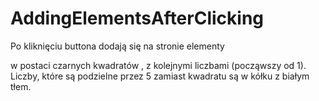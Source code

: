 # AddingElementsAfterClicking

Po kliknięciu buttona dodają się na stronie elementy <div> w postaci czarnych kwadratów ,
z kolejnymi liczbami (począwszy od 1).
Liczby, które są podzielne przez 5 zamiast kwadratu są w kółku z białym tłem.
